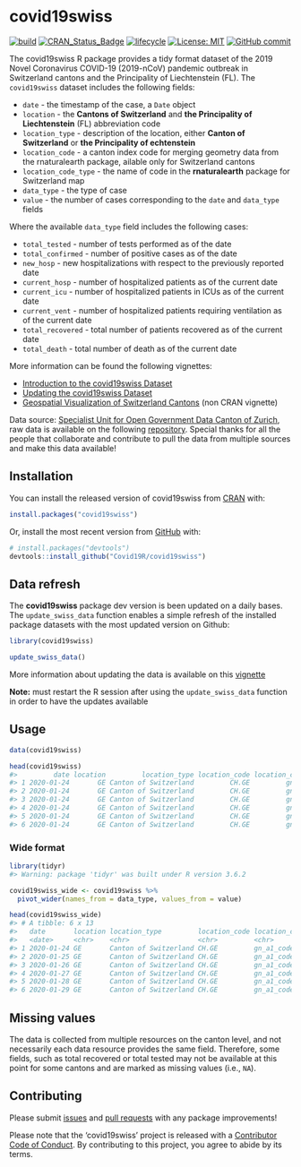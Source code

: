 
<!-- README.md is generated from README.Rmd. Please edit that file -->

# covid19swiss

<!-- badges: start -->

[![build](https://github.com/covid19r/covid19swiss/workflows/build/badge.svg?branch=master)](https://github.com/covid19r/covid19swiss/actions?query=workflow%3Abuild)
[![CRAN\_Status\_Badge](https://www.r-pkg.org/badges/version/covid19swiss)](https://cran.r-project.org/package=covid19swiss)
[![lifecycle](https://img.shields.io/badge/lifecycle-experimental-orange.svg)](https://www.tidyverse.org/lifecycle/#experimental)
[![License:
MIT](https://img.shields.io/badge/License-MIT-blue.svg)](https://opensource.org/licenses/MIT)
[![GitHub
commit](https://img.shields.io/github/last-commit/covid19r/covid19swiss)](https://github.com/covid19r/covid19swiss/commit/master)
<!-- badges: end -->

The covid19swiss R package provides a tidy format dataset of the 2019
Novel Coronavirus COVID-19 (2019-nCoV) pandemic outbreak in Switzerland
cantons and the Principality of Liechtenstein (FL). The `covid19swiss`
dataset includes the following fields:

  - `date` - the timestamp of the case, a `Date` object
  - `location` - the **Cantons of Switzerland** and **the Principality
    of Liechtenstein** (FL) abbreviation code
  - `location_type` - description of the location, either **Canton of
    Switzerland** or **the Principality of echtenstein**
  - `location_code` - a canton index code for merging geometry data from
    the rnaturalearth package, ailable only for Switzerland cantons
  - `location_code_type` - the name of code in the **rnaturalearth**
    package for Switzerland map
  - `data_type` - the type of case
  - `value` - the number of cases corresponding to the `date` and
    `data_type` fields

Where the available `data_type` field includes the following cases:

  - `total_tested` - number of tests performed as of the date
  - `total_confirmed` - number of positive cases as of the date
  - `new_hosp` - new hospitalizations with respect to the previously
    reported date
  - `current_hosp` - number of hospitalized patients as of the current
    date
  - `current_icu` - number of hospitalized patients in ICUs as of the
    current date
  - `current_vent` - number of hospitalized patients requiring
    ventilation as of the current date
  - `total_recovered` - total number of patients recovered as of the
    current date
  - `total_death` - total number of death as of the current date

More information can be found the following vignettes:

  - [Introduction to the covid19swiss
    Dataset](https://covid19r.github.io/covid19swiss/articles/intro_covid19swiss.html)
  - [Updating the covid19swiss
    Dataset](https://covid19r.github.io/covid19swiss/articles/update_the_data.html)
  - [Geospatial Visualization of Switzerland
    Cantons](https://covid19r.github.io/covid19swiss/articles/spatial_dataviz.html)
    (non CRAN vignette)

Data source: [Specialist Unit for Open Government Data Canton of
Zurich](http://open.zh.ch/internet/justiz_inneres/ogd/de/daten.html),
raw data is available on the following
[repository](https://github.com/openZH/covid_19). Special thanks for all
the people that collaborate and contribute to pull the data from
multiple sources and make this data available\!

## Installation

You can install the released version of covid19swiss from
[CRAN](https://cran.r-project.org/web/packages/covid19swiss/index.html)
with:

``` r
install.packages("covid19swiss")
```

Or, install the most recent version from
[GitHub](https://github.com/Covid19R/covid19swiss) with:

``` r
# install.packages("devtools")
devtools::install_github("Covid19R/covid19swiss")
```

## Data refresh

The **covid19swiss** package dev version is been updated on a daily
bases. The `update_swiss_data` function enables a simple refresh of the
installed package datasets with the most updated version on Github:

``` r
library(covid19swiss)

update_swiss_data()
```

More information about updating the data is available on this
[vignette](https://covid19r.github.io/covid19swiss/articles/update_the_data.html)

**Note:** must restart the R session after using the `update_swiss_data`
function in order to have the updates available

## Usage

``` r
data(covid19swiss)

head(covid19swiss)
#>         date location         location_type location_code location_code_type       data_type value
#> 1 2020-01-24       GE Canton of Switzerland         CH.GE         gn_a1_code    total_tested     4
#> 2 2020-01-24       GE Canton of Switzerland         CH.GE         gn_a1_code total_confirmed    NA
#> 3 2020-01-24       GE Canton of Switzerland         CH.GE         gn_a1_code        new_hosp    NA
#> 4 2020-01-24       GE Canton of Switzerland         CH.GE         gn_a1_code    current_hosp    NA
#> 5 2020-01-24       GE Canton of Switzerland         CH.GE         gn_a1_code     current_icu    NA
#> 6 2020-01-24       GE Canton of Switzerland         CH.GE         gn_a1_code    current_vent    NA
```

### Wide format

``` r
library(tidyr)
#> Warning: package 'tidyr' was built under R version 3.6.2

covid19swiss_wide <- covid19swiss %>% 
  pivot_wider(names_from = data_type, values_from = value)

head(covid19swiss_wide)
#> # A tibble: 6 x 13
#>   date       location location_type         location_code location_code_type total_tested total_confirmed new_hosp current_hosp current_icu current_vent total_recovered total_death
#>   <date>     <chr>    <chr>                 <chr>         <chr>                     <int>           <int>    <int>        <int>       <int>        <int>           <int>       <int>
#> 1 2020-01-24 GE       Canton of Switzerland CH.GE         gn_a1_code                    4              NA       NA           NA          NA           NA              NA          NA
#> 2 2020-01-25 GE       Canton of Switzerland CH.GE         gn_a1_code                    8              NA       NA           NA          NA           NA              NA          NA
#> 3 2020-01-26 GE       Canton of Switzerland CH.GE         gn_a1_code                   11              NA       NA           NA          NA           NA              NA          NA
#> 4 2020-01-27 GE       Canton of Switzerland CH.GE         gn_a1_code                   18              NA       NA           NA          NA           NA              NA          NA
#> 5 2020-01-28 GE       Canton of Switzerland CH.GE         gn_a1_code                   27              NA       NA           NA          NA           NA              NA          NA
#> 6 2020-01-29 GE       Canton of Switzerland CH.GE         gn_a1_code                   54              NA       NA           NA          NA           NA              NA          NA
```

## Missing values

The data is collected from multiple resources on the canton level, and
not necessarily each data resource provides the same field. Therefore,
some fields, such as total recovered or total tested may not be
available at this point for some cantons and are marked as missing
values (i.e., `NA`).

## Contributing

Please submit [issues](https://github.com/Covid19R/covid19swiss/issues)
and [pull requests](https://github.com/Covid19R/covid19swiss/pulls) with
any package improvements\!

Please note that the ‘covid19swiss’ project is released with a
[Contributor Code of
Conduct](https://github.com/Covid19R/covid19swiss/blob/master/CODE_OF_CONDUCT.md).
By contributing to this project, you agree to abide by its terms.
